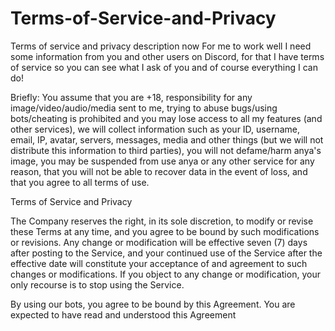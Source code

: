 # Terms-of-Service-and-Privacy
Terms of service and privacy description now For me to work well I need some information from you and other users on Discord, for that I have terms of service so you can see what I ask of you and of course everything I can do!

Briefly: You assume that you are +18, responsibility for any image/video/audio/media sent to me, trying to abuse bugs/using bots/cheating is prohibited and you may lose access to all my features (and other services), we will collect information such as your ID, username, email, IP, avatar, servers, messages, media and other things (but we will not distribute this information to third parties), you will not defame/harm anya's image, you may be suspended from use anya or any other service for any reason, that you will not be able to recover data in the event of loss, and that you agree to all terms of use.

Terms of Service and Privacy

The Company reserves the right, in its sole discretion, to modify or revise these Terms at any time, and you agree to be bound by such modifications or revisions. Any change or modification will be effective seven (7) days after posting to the Service, and your continued use of the Service after the effective date will constitute your acceptance of and agreement to such changes or modifications. If you object to any change or modification, your only recourse is to stop using the Service.

By using our bots, you agree to be bound by this Agreement. You are expected to have read and understood this Agreement
